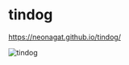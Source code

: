 # tindog

https://neonagat.github.io/tindog/

![tindog](https://user-images.githubusercontent.com/73759315/210696024-bb0598a9-efd8-40be-bc33-8b3359b84ac6.png)
